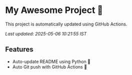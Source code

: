 # My Awesome Project 🚀

This project is automatically updated using GitHub Actions.

_Last updated: 2025-05-06 10:21:55 IST_

## Features
- Auto-update README using Python 🐍
- Auto Git push with GitHub Actions 🤖
